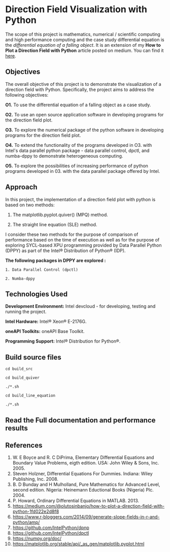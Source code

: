 # Direction Field Visualization with Python

The scope of this project is mathematics, numerical / scientific computing and high performance computing and the case study differential equation is the *differential equation of a falling object*. It is an extension of my **How to Plot a Direction Field with Python** article posted on medium. You can find it [here](https://medium.com/@olutosinbanjo/how-to-plot-a-direction-field-with-python-1fd022e2d8f8). 

## Objectives

The overall objective of this project is to demonstrate the visualization of a direction field with Python. Specifically, the project aims to address the following objectives: 

**O1.** To use the differential equation of a falling object as a case study. 

**O2.** To use an open source application software in developing programs for the direction field plot.

**O3.** To explore the numerical package of the python software in developing programs for the direction field plot.

**O4.** To extend the functionality of the programs developed in O3. with Intel's data parallel python package - data parallel control, dpctl, and numba-dppy to demonstrate heterogeneous computing.

**O5.** To explore the possibilities of increasing performance of python programs developed in 03. with the data parallel package offered by Intel. 

## Approach

In this project, the implementation of a direction field plot with python is based on two methods:

1. The matplotlib.pyplot.quiver() (MPQ) method.
 
2. The straight line equation (SLE) method.  

I consider these two methods for the purpose of comparison of performance based on the time of execution as well as for the purpose of exploring SYCL-based XPU programming provided by Data Parallel Python (DPPY) as part of the Intel® Distribution of Python® (IDP). 

**The following packages in DPPY are explored :**

    1. Data Parallel Control (dpctl)
    
    2. Numba-dppy
    
## Technologies Used

**Development Environment:** Intel devcloud - for developing, testing and running the project.

**Intel Hardware:** Intel® Xeon® E-2176G.

**oneAPI Toolkits:** oneAPI Base Toolkit.

**Programming Support:** Intel® Distribution for Python®. 

## Build source files

```
cd build_src

cd build_quiver

./*.sh

cd build_line_equation

./*.sh
```

## Read the Full documentation and performance results



## References

1. W. E Boyce and R. C DiPrima, Elementary Differential Equations and Boundary Value Problems, eigth edition. USA: John Wiley & Sons, Inc. 2005.
2. Steven Holzner, Differential Equations For Dummies. Indiana: Wiley Publishing, Inc. 2008.
3. B. D Bunday and H Mulholland, Pure Mathematics for Advanced Level, second edition. Nigeria: Heinemann Eductional Books (Nigeria) Plc. 2004.
4. P. Howard, Ordinary Differential Equations in MATLAB. 2013.
5. https://medium.com/@olutosinbanjo/how-to-plot-a-direction-field-with-python-1fd022e2d8f8
6. https://www.r-bloggers.com/2014/09/generate-slope-fields-in-r-and-python/amp/
7. https://github.com/IntelPython/dpnp
8. https://github.com/IntelPython/dpctl
9. https://numpy.org/doc/
10. https://matplotlib.org/stable/api/_as_gen/matplotlib.pyplot.html
